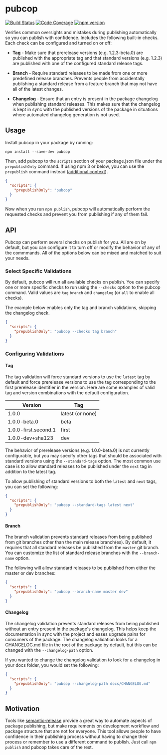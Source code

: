 # pubcop

[![Build Status](https://dev.azure.com/princjef/github-ci/_apis/build/status/princjef.pubcop?branchName=master)](https://dev.azure.com/princjef/github-ci/_build/latest?definitionId=1&branchName=master)
[![Code Coverage](https://img.shields.io/azure-devops/coverage/princjef/github-ci/5.svg)](https://dev.azure.com/princjef/github-ci/_build/latest?definitionId=5&branchName=master&view=codecoverage-tab)
[![npm version](https://img.shields.io/npm/v/pubcop.svg)](https://npmjs.org/package/pubcop)

Verifies common oversights and mistakes during publishing automatically so you can publish with confidence. Includes the following built-in checks. Each check can be configured and turned on or off:

 * **Tag** - Make sure that prerelease versions (e.g. 1.2.3-beta.0) are 
   published with the appropriate tag and that standard versions (e.g. 1.2.3) 
   are published with one of the configured standard release tags.

 * **Branch** - Require standard releases to be made from one or more 
   predefined release branches. Prevents people from accidentally publishing a 
   standard release from a feature branch that may not have all of the latest 
   changes.

 * **Changelog** - Ensure that an entry is present in the package changelog 
   when publishing standard releases. This makes sure that the changelog is 
   kept in sync with the published versions of the package in situations where 
   automated changelog generation is not used.

## Usage

Install pubcop in your package by running:

```
npm install --save-dev pubcop
```

Then, add pubcop to the `scripts` section of your package.json file under the
`prepublishOnly` command. If using npm 3 or below, you can use the `prepublish`
command instead ([additional context][prepublish-prepare]).

```json
{
  "scripts": {
    "prepublishOnly": "pubcop"
  }
}
```

Now when you run `npm publish`, pubcop will automatically perform the requested
checks and prevent you from publishing if any of them fail.

## API

Pubcop can perform several checks on publish for you. All are on by default, but
you can configure it to turn off or modify the behavior of any of the commmands.
All of the options below can be mixed and matched to suit your needs.

### Select Specific Validations

By default, pubcop will run all available checks on publish. You can specify 
one or more specific checks to run using the `--checks` option to the pubcop 
command. Valid values are `tag` `branch` and `changelog` (or `all` to enable 
all checks).

The example below enables only the tag and branch validations, 
skipping the changelog check.

```json
{
  "scripts": {
    "prepublishOnly": "pubcop --checks tag branch"
  }
}
```

### Configuring Validations

#### Tag

The tag validation will force standard versions to use the `latest` tag by
default and force prerelease versions to use the tag corresponding to the first
prerelease identifier in the version. Here are some examples of valid tag and
version combinations with the default configuration.

| Version              | Tag              |
| -------------------- | ---------------- |
| 1.0.0                | latest (or none) |
| 1.0.0-beta.0         | beta             |
| 1.0.0-first.second.1 | first            |
| 1.0.0-dev+sha123     | dev              |

The behavior of prerelease versions (e.g. 1.0.0-beta.0) is not currently
configurable, but you may specify other tags that should be associated with
standard versions using the `--standard-tags` option. The most common use case
is to allow standard releases to be published under the `next` tag in addition
to the latest tag.

To allow publishing of standard versions to both the `latest` and `next` tags,
you can set the following:

```json
{
  "scripts": {
    "prepublishOnly": "pubcop --standard-tags latest next"
  }
}
```

#### Branch

The branch validation prevents standard releases from being published from
git branches other than the main release branch(es). By default, it requires
that all standard releases be published from the `master` git branch. You can
customize the list of standard release branches with the `--branch-name` option.

The following will allow standard releases to be published from either the
master or dev branches:

```json
{
  "scripts": {
    "prepublishOnly": "pubcop --branch-name master dev"
  }
}
```

#### Changelog

The changelog validation prevents standard releases from being published without
an entry present in the package's changelog. This helps keep the documentation
in sync with the project and eases upgrade pains for consumers of the package.
The changelog validation looks for a CHANGELOG.md file in the root of the
package by default, but this can be changed with the `--changelog-path` option.

If you wanted to change the changelog validation to look for a changelog in your
docs folder, you would set the following:

```json
{
  "scripts": {
    "prepublishOnly": "pubcop --changelog-path docs/CHANGELOG.md"
  }
}
```

## Motivation

Tools like [semantic-release][] provide a great way to automate aspects of
package publishing, but make requirements on development workflow and package
structure that are not for everyone. This tool allows people to have confidence
in their publishing process without having to change their process or remember
to use a different command to publish. Just call `npm publish` and pubcop takes
care of the rest.

[semantic-release]: https://github.com/semantic-release/semantic-release
[prepublish-prepare]: https://docs.npmjs.com/misc/scripts#prepublish-and-prepare
